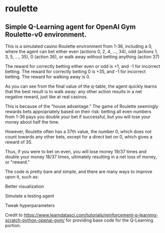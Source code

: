 # roulette

## Simple Q-Learning agent for OpenAI Gym Roulette-v0 environment.

This is a simulated casino Roulette environment from 1-36, including a 0,
where the agent can bet either even (actions 0, 2, 4, ..., 34),
odd (actions 1, 3, 5, ..., 35), 0 (action 36), or
walk away without betting anything (action 37)

The reward for correctly betting either even or odd is +1, and -1 for incorrect betting.
The reward for correctly betting 0 is +35, and -1 for incorrect betting.
The reward for walking away is 0.

As you can see from the final value of the q-table, the agent quickly learns that the best
result is to walk away: any other action results in a net negative reward,
just like at real casinos.

This is because of the "house advantage." The game of Roulette seemingly rewards bets appropriately
based on their risk: betting all even numbers from 1-36 pays you double your bet if successful,
but you will lose your money about half the time.

However, Roulette often has a 37th value, the number 0, which does not count towards any other bets,
except for a direct bet on 0, which gives a reward of 35.

Thus, if you were to bet on even, you will lose money 19/37 times and double your money 18/37 times,
ultimately resulting in a net loss of money, or "reward."

The code is pretty bare and simple, and there are many ways to improve upon it, such as:

Better visualization

Simulate a testing agent

Tweak hyperparameters


Credit to https://www.learndatasci.com/tutorials/reinforcement-q-learning-scratch-python-openai-gym/
for providing base code for the Q-Learning portion.

